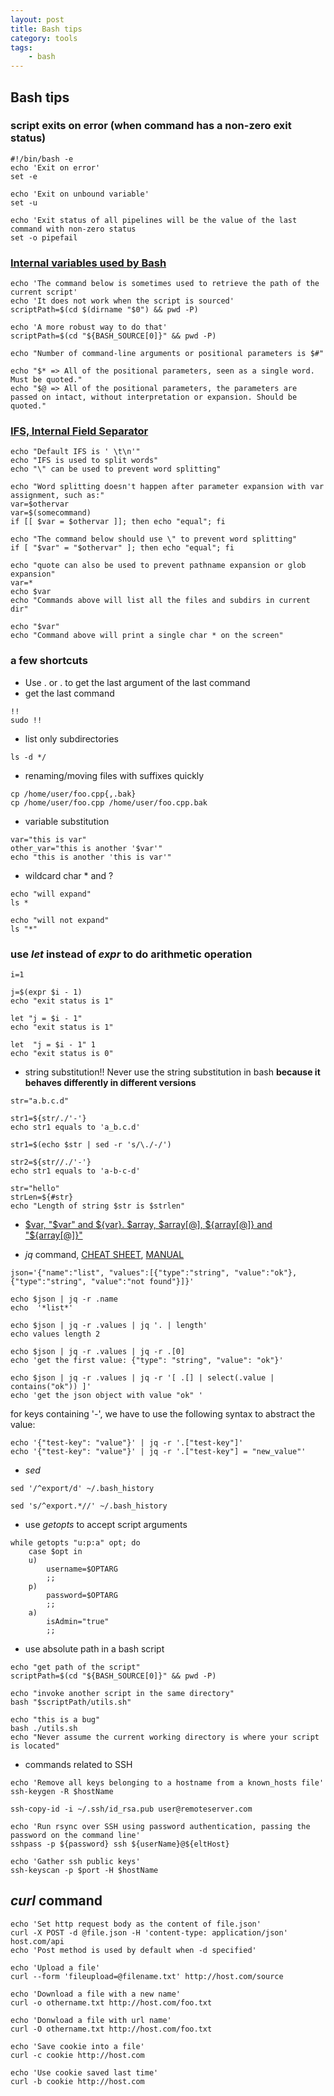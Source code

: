 ```yaml
---
layout: post
title: Bash tips
category: tools
tags:
    - bash
---
```


## Bash tips
### script exits on error (when command has a non-zero exit status)

```
#!/bin/bash -e
echo 'Exit on error'
set -e

echo 'Exit on unbound variable'
set -u

echo 'Exit status of all pipelines will be the value of the last command with non-zero status
set -o pipefail
```

### [Internal variables used by Bash](https://www.gnu.org/software/bash/manual/html_node/Bash-Variables.html)

```
echo 'The command below is sometimes used to retrieve the path of the current script'
echo 'It does not work when the script is sourced'
scriptPath=$(cd $(dirname "$0") && pwd -P)

echo 'A more robust way to do that'
scriptPath=$(cd "${BASH_SOURCE[0]}" && pwd -P)

echo "Number of command-line arguments or positional parameters is $#"

echo "$* => All of the positional parameters, seen as a single word. Must be quoted."
echo "$@ => All of the positional parameters, the parameters are passed on intact, without interpretation or expansion. Should be quoted."

```

### [IFS, Internal Field Separator](https://unix.stackexchange.com/questions/120575/understanding-the-default-value-of-ifs)

```
echo "Default IFS is ' \t\n'"
echo "IFS is used to split words"
echo "\" can be used to prevent word splitting"

echo "Word splitting doesn't happen after parameter expansion with var assignment, such as:"
var=$othervar
var=$(somecommand)
if [[ $var = $othervar ]]; then echo "equal"; fi

echo "The command below should use \" to prevent word splitting"
if [ "$var" = "$othervar" ]; then echo "equal"; fi

echo "quote can also be used to prevent pathname expansion or glob expansion"
var=*
echo $var
echo "Commands above will list all the files and subdirs in current dir"

echo "$var"
echo "Command above will print a single char * on the screen"
```

### a few shortcuts
- Use <ESC>. or <ALT>. to get the last argument of the last command
- get the last command

```
!!
sudo !!
```

- list only subdirectories

```
ls -d */
```

- renaming/moving files with suffixes quickly

```
cp /home/user/foo.cpp{,.bak}
cp /home/user/foo.cpp /home/user/foo.cpp.bak
```

- variable substitution

```
var="this is var"
other_var="this is another '$var'"
echo "this is another 'this is var'"
```

- wildcard char * and ?

```
echo "will expand"
ls *

echo "will not expand"
ls "*"
```

### use *let* instead of *expr* to do arithmetic operation

```
i=1

j=$(expr $i - 1) 
echo "exit status is 1"

let "j = $i - 1" 
echo "exit status is 1"

let  "j = $i - 1" 1 
echo "exit status is 0"
```

- string substitution!! Never use the string substitution in bash **because it behaves differently in different versions**

```
str="a.b.c.d"

str1=${str/./'-'} 
echo str1 equals to 'a_b.c.d'

str1=$(echo $str | sed -r 's/\./-/')

str2=${str//./'-'}
echo str1 equals to 'a-b-c-d'

str="hello"
strLen=${#str}
echo "Length of string $str is $strlen"
```

- [$var, "$var" and ${var}. $array, $array[@], ${array[@]} and "${array[@]}"](https://stackoverflow.com/questions/18135451/what-is-the-difference-between-var-var-and-var-in-the-bash-shell)

- *jq* command, [CHEAT SHEET](http://hyperpolyglot.org/json), [MANUAL](https://stedolan.github.io/jq/manual/)

```
json='{"name":"list", "values":[{"type":"string", "value":"ok"},{"type":"string", "value":"not found"}]}'

echo $json | jq -r .name
echo  '*list*'

echo $json | jq -r .values | jq '. | length'
echo values length 2

echo $json | jq -r .values | jq -r .[0]
echo 'get the first value: {"type": "string", "value": "ok"}'

echo $json | jq -r .values | jq -r '[ .[] | select(.value | contains("ok")) ]'
echo 'get the json object with value "ok" '

```

for keys containing '-', we have to use the following syntax to abstract the value:

```
echo '{"test-key": "value"}' | jq -r '.["test-key"]'
echo '{"test-key": "value"}' | jq -r '.["test-key"] = "new_value"'

```

- *sed*

```
sed '/^export/d' ~/.bash_history

sed 's/^export.*//' ~/.bash_history

```

- use *getopts* to accept script arguments

```
while getopts "u:p:a" opt; do
    case $opt in
    u)
        username=$OPTARG
        ;;
    p)
        password=$OPTARG
        ;;
    a)
        isAdmin="true"
        ;;
```

- use absolute path in a bash script

```
echo "get path of the script"
scriptPath=$(cd "${BASH_SOURCE[0]}" && pwd -P)

echo "invoke another script in the same directory"
bash "$scriptPath/utils.sh"

echo "this is a bug"
bash ./utils.sh
echo "Never assume the current working directory is where your script is located"
```

- commands related to SSH

```
echo 'Remove all keys belonging to a hostname from a known_hosts file'
ssh-keygen -R $hostName

ssh-copy-id -i ~/.ssh/id_rsa.pub user@remoteserver.com

echo 'Run rsync over SSH using password authentication, passing the password on the command line'
sshpass -p ${password} ssh ${userName}@${eltHost}

echo 'Gather ssh public keys'
ssh-keyscan -p $port -H $hostName
```

## *curl* command

```
echo 'Set http request body as the content of file.json'
curl -X POST -d @file.json -H 'content-type: application/json' host.com/api
echo 'Post method is used by default when -d specified'

echo 'Upload a file'
curl --form 'fileupload=@filename.txt' http://host.com/source

echo 'Download a file with a new name'
curl -o othername.txt http://host.com/foo.txt

echo 'Donwload a file with url name'
curl -O othername.txt http://host.com/foo.txt

echo 'Save cookie into a file'
curl -c cookie http://host.com

echo 'Use cookie saved last time'
curl -b cookie http://host.com
```